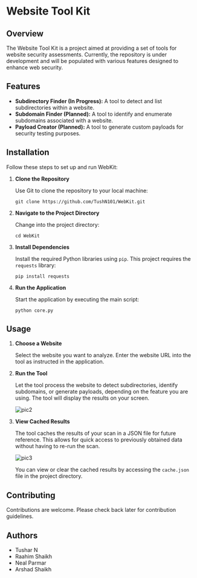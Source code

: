 # Website Tool Kit

## Overview

The Website Tool Kit is a project aimed at providing a set of tools for website security assessments. Currently, the repository is under development and will be populated with various features designed to enhance web security.

## Features

- **Subdirectory Finder (In Progress):** A tool to detect and list subdirectories within a website.
- **Subdomain Finder (Planned):** A tool to identify and enumerate subdomains associated with a website.
- **Payload Creator (Planned):** A tool to generate custom payloads for security testing purposes.

## Installation

Follow these steps to set up and run WebKit:

1. **Clone the Repository**

   Use Git to clone the repository to your local machine:
   ```
   git clone https://github.com/TushN101/WebKit.git
   ```

2. **Navigate to the Project Directory**

   Change into the project directory:
   ```
   cd WebKit
   ```

3. **Install Dependencies**

   Install the required Python libraries using `pip`. This project requires the `requests` library:
   ```
   pip install requests
   ```


4. **Run the Application**

   Start the application by executing the main script:
   ```
   python core.py
   ```

## Usage

1. **Choose a Website**

   Select the website you want to analyze. Enter the website URL into the tool as instructed in the application.


2. **Run the Tool**

   Let the tool process the website to detect subdirectories, identify subdomains, or generate payloads, depending on the feature you are using. The tool will display the results on your screen.

   ![pic2](https://github.com/user-attachments/assets/5248c053-c47c-489b-ade6-ff786087cd9d)

3. **View Cached Results**

   The tool caches the results of your scan in a JSON file for future reference. This allows for quick access to previously obtained data without having to re-run the scan.

   ![pic3](https://github.com/user-attachments/assets/b4dbd76f-463b-4aa1-b5ce-f1b8534e3301)

   You can view or clear the cached results by accessing the `cache.json` file in the project directory.


## Contributing

Contributions are welcome. Please check back later for contribution guidelines.

## Authors

- Tushar N
- Raahim Shaikh
- Neal Parmar
- Arshad Shaikh
